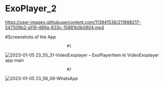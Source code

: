 # ExoPlayer_2



https://user-images.githubusercontent.com/113841536/211888217-547509b2-a119-489a-833c-15881b0b0804.mp4



#Screenshots of the App

                                #1


![2023-01-05 23_55_31-VideoExoplayer – ExoPlayerItem kt  VideoExoplayer app main](https://user-images.githubusercontent.com/113841536/210853776-a25e1ad7-e7b3-4f21-bb65-38b3e9a87096.png)

                                #2


![2023-01-05 23_56_08-WhatsApp](https://user-images.githubusercontent.com/113841536/210853853-c1754ba1-c31f-40c7-9aee-d710a3920b77.png)


